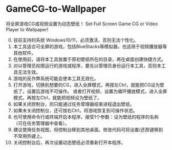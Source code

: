 # GameCG-to-Wallpaper
将全屏游戏CG或视频设置为动态壁纸！
Set Full Screen Game CG or Video Player to Wallpaper! 

0. 目前支持的系统 Windows10/11，必须激活，否则无法个性化。
1. 本工具适合可全屏的游戏，包括BlueStacks等模拟器，也适用于视频播放器等其他软件。
2. 在使用前，请将本工具放置于原初壁纸所在的目录，再在桌面创建快捷方式。
3. 对以管理员权限运行的游戏或程序，要先以管理员身份运行本工具，否则本工具无法生效。
4. 游戏的反作弊系统可能会使本工具无效化。
5. 打开游戏，切换到想要的CG，进入全屏模式，再按左Ctrl，就能把CG设为壁纸了，设置后游戏不可操作。
   或者打开视频，设置为循环播放模式，进入全屏模式，再按左Ctrl，就能把视频设为壁纸了。
6. 如果关闭控制台，则只能通过任务管理器结束进程退出壁纸。
7. 如果未关闭控制台，还可按右Ctrl，将游戏恢复到可操作状态。
8. 也可使用命令行或终端开启本程序，接受1个参数：设为壁纸的程序的名称（可在任务管理器中查看）。
9. 建议使用任务视图，将控制台移到其他桌面。修改代码可将设置/还原键移到不常用热键上。
10. 关闭控制台后，再次设置动态壁纸必须重新打开本程序。

